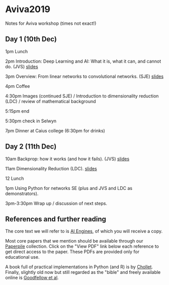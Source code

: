 # Aviva2019

Notes for Aviva workshop (times not exact!)


## Day 1 (10th Dec)


1pm Lunch

2pm Introduction: Deep Learning and AI: What it is, what it can, and cannot do. (JVS)
[slides](JVS/JVS_turingInstLec1_2019_v5.pptx.pdf)

3pm Overview: From linear networks to convolutional networks. (SJE)
[slides](sje/dl-sje.pdf)

4pm Coffee

4:30pm Images (continued SJE) / Introduction to dimensionality
reduction (LDC) / review of mathematical background

5:15pm end

5:30pm check in Selwyn

7pm Dinner at Caius college (6:30pm for drinks)


## Day 2 (11th Dec)

10am Backprop: how it works (and how it fails). (JVS)
[slides](JVS/JVS_turingInstLec2_2019_v3.pdf)

11am Dimensionality Reduction  (LDC). [slides](LDC/AVIVA1.pdf)

12 Lunch

1pm Using Python for networks SE (plus and JVS and LDC as demonstrators). 

3pm-3:30pm Wrap up / discussion of next steps.


## References and further reading

The core text we will refer to is [AI
Engines](https://jim-stone.staff.shef.ac.uk/AIEngines/), of which you
will receive a copy.

Most core papers that we mention should be available through our
[Paperpile](https://paperpile.com/shared/pb4w0p) collection.  Click on
the "View PDF" link below each reference to get direct access to the
paper.  These PDFs are provided only for educational use.

A book full of practical implementations in Python (and R) is by
[Chollet](https://www.manning.com/books/deep-learning-with-python).
Finally, slightly old now but still regarded as the "bible" and freely
available online is [Goodfellow et al](http://www.deeplearningbook.org/).



